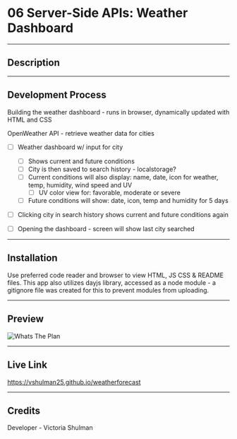 # 06 Server-Side APIs: Weather Dashboard
---

## Description 


---

## Development Process 
Building the weather dashboard - runs in browser, dynamically updated with HTML and CSS

OpenWeather API - retrieve weather data for cities

- [ ] Weather dashboard w/ input for city
    - [ ] Shows current and future conditions  
    - [ ] City is then saved to search history - localstorage?
    - [ ] Current conditions will also display: name, date, icon for weather, temp, humidity, wind speed and UV
        - [ ] UV color view for: favorable, moderate or severe
    - [ ] Future conditions will show: date, icon, temp and humidity for 5 days 
- [ ] Clicking city in search history shows current and future conditions again
- [ ]  Opening the dashboard - screen will show last city searched


---

## Installation 

Use preferred code reader and browser to view HTML, JS CSS & README files. This app also utilizes dayjs library, accessed as a node module - a gitignore file was created for this to prevent modules from uploading.

--- 

## Preview 

![Whats The Plan](./assets/whatstheplan.png)

---

## Live Link 

https://vshulman25.github.io/weatherforecast

---

## Credits

Developer - Victoria Shulman 
